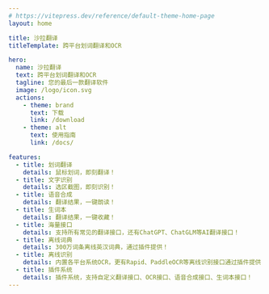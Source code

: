```yaml
---
# https://vitepress.dev/reference/default-theme-home-page
layout: home

title: 沙拉翻译
titleTemplate: 跨平台划词翻译和OCR

hero:
  name: 沙拉翻译
  text: 跨平台划词翻译和OCR
  tagline: 您的最后一款翻译软件
  image: /logo/icon.svg
  actions:
    - theme: brand
      text: 下载
      link: /download
    - theme: alt
      text: 使用指南
      link: /docs/

features:
  - title: 划词翻译
    details: 鼠标划词，即刻翻译！
  - title: 文字识别
    details: 选区截图，即刻识别！
  - title: 语音合成
    details: 翻译结果，一键朗读！
  - title: 生词本
    details: 翻译结果，一键收藏！
  - title: 海量接口
    details: 支持所有常见的翻译接口，还有ChatGPT、ChatGLM等AI翻译接口！
  - title: 离线词典
    details: 300万词条离线英汉词典，通过插件提供！
  - title: 离线识别
    details: 内置各平台系统OCR，更有Rapid、PaddleOCR等离线识别接口通过插件提供！
  - title: 插件系统
    details: 插件系统，支持自定义翻译接口、OCR接口、语音合成接口、生词本接口！
---
```

